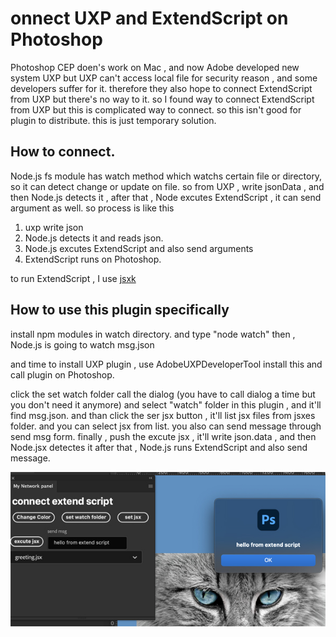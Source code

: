 # onnect UXP and ExtendScript on Photoshop

Photoshop CEP doen's work on Mac , and now Adobe developed new system UXP
but UXP can't access local file for security reason , and some developers suffer for it. therefore they also hope to connect ExtendScript from UXP but there's no way to it.
so I found way to connect ExtendScript from UXP but this is complicated way to connect.
so this isn't good for plugin to distribute.
this is just temporary solution.

## How to connect.

Node.js fs module has watch method which watchs certain file or directory, so it can detect change or update on file.
so from UXP , write jsonData , and then Node.js detects it , after that , Node excutes ExtendScript , it can send argument as well.
so process is like this

1. uxp write json
2. Node.js detects it and reads json.
3. Node.js excutes ExtendScript and also send arguments
4. ExtendScript runs on Photoshop.

to run ExtendScript , I use [jsxk](https://github.com/loksland/jsxk)

## How to use this plugin specifically

install npm modules in watch directory.
and type "node watch"
then , Node.js is going to watch msg.json

and time to install UXP plugin , use AdobeUXPDeveloperTool
install this and call plugin on Photoshop.

click the set watch folder call the dialog (you have to call dialog a time but you don't need it anymore) and select "watch" folder in this plugin , and it'll find msg.json.
and than click the ser jsx button , it'll list jsx files from jsxes folder. and you can select jsx from list. you also can send message through send msg form.
finally , push the excute jsx , it'll write json.data , and then Node.jsx detectes it after that , Node.js runs ExtendScript and also send message.

![alert](./readmeImgs/alert.jpg)

